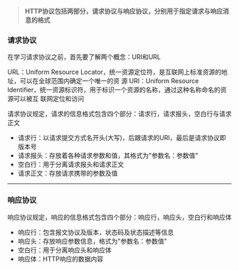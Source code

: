 >**HTTP协议包括两部分，请求协议与响应协议，分别用于指定请求与响应消息的格式**
    
 ### 请求协议
    
在学习请求协议之前，首先要了解两个概念：URI和URL
    
URL：Uniform Resource Locator，统一资源定位符，是互联网上标准资源的地址，可以在全球范围内确定一个唯一的资
    源
URI：Uniform Resource Identifier，统一资源标识符，用于标识一个资源的名称，通过这种名称命名的资源可以被互
    联网定位和访问
    
请求协议规定，请求的信息格式包含四个部分：请求行，请求报头，空白行与请求正文
* 请求行：以请求提交方式名开头(大写)，后跟请求的URI，最后是请求协议即版本号
* 请求报头：存放着各种请求参数和值，其格式为"参数名：参数值"
* 空白行：用于分离请求报头和请求正文
* 请求正文：存放请求携带的参数及值

---
    
 ### 响应协议
    
响应协议规定，响应的信息格式包含四个部分：响应行，响应头，空白行和响应体
* 响应行：包含报文协议及版本，状态码及状态描述等信息
* 响应头：存放响应参数信息，格式为"参数名：参数值"
* 空白行：用于分离响应头和响应体
* 响应体：HTTP响应的数据内容
